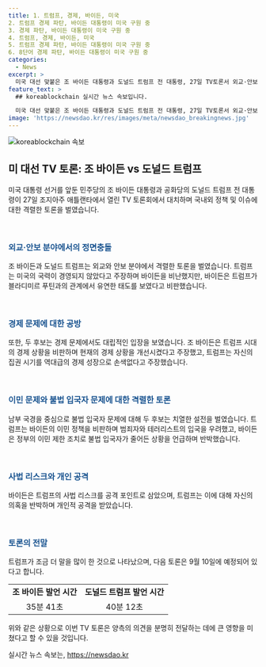 ```yaml
---
title: 1. 트럼프, 경제, 바이든, 미국
2. 트럼프 경제 파탄, 바이든 대통령이 미국 구원 중
3. 경제 파탄, 바이든 대통령이 미국 구원 중
4. 트럼프, 경제, 바이든, 미국
5. 트럼프 경제 파탄, 바이든 대통령이 미국 구원 중
6. 8단어 경제 파탄, 바이든 대통령이 미국 구원 중
categories:
  - News
excerpt: >
  미국 대선 맞붙은 조 바이든 대통령과 도널드 트럼프 전 대통령, 27일 TV토론서 외교·안보 등 논점 논쟁. 트럼프는 미국 위상 저하, 우크라이나 침공 등 지적하며, 바이든 외교 정책 비판. 바이든은 러시아·우크라이나 문제, 경제 상황 등에 반박. 불법 이민 문제와 트럼프의 형사 재판 등에 대한 공방도 전개. 다음 토론은 9월 10일 ABC 주최로 예정. 토론 시간은 트럼프가 조금 더 길었음.
feature_text: >
  ## koreablockchain 실시간 뉴스 속보입니다.

  미국 대선 맞붙은 조 바이든 대통령과 도널드 트럼프 전 대통령, 27일 TV토론서 외교·안보 등 논점 논쟁. 트럼프는 미국 위상 저하, 우크라이나 침공 등 지적하며, 바이든 외교 정책 비판. 바이든은 러시아·우크라이나 문제, 경제 상황 등에 반박. 불법 이민 문제와 트럼프의 형사 재판 등에 대한 공방도 전개. 다음 토론은 9월 10일 ABC 주최로 예정. 토론 시간은 트럼프가 조금 더 길었음.
image: 'https://newsdao.kr/res/images/meta/newsdao_breakingnews.jpg'
---
```


<p><img src="https://newsdao.kr/res/images/meta/newsdao_breakingnews.jpg" alt="koreablockchain 속보" /></p>

<h2 data-ke-size="size26">미 대선 TV 토론: 조 바이든 vs 도널드 트럼프</h2>

<p>미국 대통령 선거를 앞둔 민주당의 조 바이든 대통령과 공화당의 도널드 트럼프 전 대통령이 27일 조지아주 애틀랜타에서 열린 TV 토론회에서 대치하며 국내외 정책 및 이슈에 대한 격렬한 토론을 벌였습니다.</p>

<p data-ke-size="size16">&nbsp;</p>

<h3><b><span style="color: #1a5490;">외교·안보 분야에서의 정면충돌</span></b></h3>

<p>조 바이든과 도널드 트럼프는 외교와 안보 분야에서 격렬한 토론을 벌였습니다. 트럼프는 미국의 국력이 경영되지 않았다고 주장하며 바이든을 비난했지만, 바이든은 트럼프가 블라디미르 푸틴과의 관계에서 유연한 태도를 보였다고 비판했습니다.</p>

<p data-ke-size="size16">&nbsp;</p>

<h3><b><span style="color: #1a5490;">경제 문제에 대한 공방</span></b></h3>

<p>또한, 두 후보는 경제 문제에서도 대립적인 입장을 보였습니다. 조 바이든은 트럼프 시대의 경제 상황을 비판하며 현재의 경제 상황을 개선시켰다고 주장했고, 트럼프는 자신의 집권 시기를 역대급의 경제 성장으로 손색없다고 주장했습니다.</p>

<p data-ke-size="size16">&nbsp;</p>

<h3><b><span style="color: #1a5490;">이민 문제와 불법 입국자 문제에 대한 격렬한 토론</span></b></h3>

<p>남부 국경을 중심으로 불법 입국자 문제에 대해 두 후보는 치열한 설전을 벌였습니다. 트럼프는 바이든의 이민 정책을 비판하며 범죄자와 테러리스트의 입국을 우려했고, 바이든은 정부의 이민 제한 조치로 불법 입국자가 줄어든 상황을 언급하며 반박했습니다.</p>

<p data-ke-size="size16">&nbsp;</p>

<h3><b><span style="color: #1a5490;">사법 리스크와 개인 공격</span></b></h3>

<p>바이든은 트럼프의 사법 리스크를 공격 포인트로 삼았으며, 트럼프는 이에 대해 자신의 의혹을 반박하며 개인적 공격을 받았습니다.</p>

<p data-ke-size="size16">&nbsp;</p>

<h3><b><span style="color: #1a5490;">토론의 전말</span></b></h3>

<p>트럼프가 조금 더 말을 많이 한 것으로 나타났으며, 다음 토론은 9월 10일에 예정되어 있다고 합니다.</p>

<table>
    <tbody>
        <tr>
            <td style="text-align: center; height: 17px;"><b>조 바이든 발언 시간</b></td>
            <td style="text-align: center; height: 17px;"><b>도널드 트럼프 발언 시간</b></td>
        </tr>
        <tr>
            <td style="text-align: center; height: 17px;">35분 41초</td>
            <td style="text-align: center; height: 17px;">40분 12초</td>
        </tr>
    </tbody>
</table>

<p>위와 같은 상황으로 이번 TV 토론은 양측의 의견을 분명히 전달하는 데에 큰 영향을 미쳤다고 할 수 있을 것입니다.</p>
실시간 뉴스 속보는, <a href="https://newsdao.kr" rel="dofollow">https://newsdao.kr</a>



